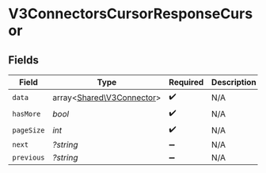 # V3ConnectorsCursorResponseCursor


## Fields

| Field                                                           | Type                                                            | Required                                                        | Description                                                     | Example                                                         |
| --------------------------------------------------------------- | --------------------------------------------------------------- | --------------------------------------------------------------- | --------------------------------------------------------------- | --------------------------------------------------------------- |
| `data`                                                          | array<[Shared\V3Connector](../../Models/Shared/V3Connector.md)> | :heavy_check_mark:                                              | N/A                                                             |                                                                 |
| `hasMore`                                                       | *bool*                                                          | :heavy_check_mark:                                              | N/A                                                             | false                                                           |
| `pageSize`                                                      | *int*                                                           | :heavy_check_mark:                                              | N/A                                                             | 15                                                              |
| `next`                                                          | *?string*                                                       | :heavy_minus_sign:                                              | N/A                                                             |                                                                 |
| `previous`                                                      | *?string*                                                       | :heavy_minus_sign:                                              | N/A                                                             | YXVsdCBhbmQgYSBtYXhpbXVtIG1heF9yZXN1bHRzLol=                    |